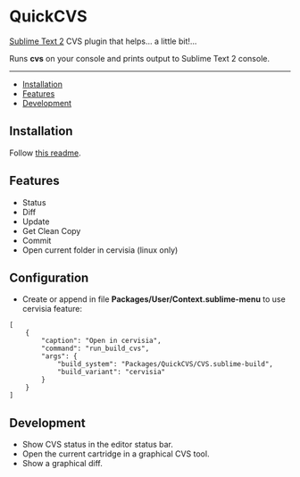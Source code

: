 QuickCVS
=================

[Sublime Text 2](http://www.sublimetext.com/2) CVS plugin that helps... a little bit!...

Runs **cvs** on your console and prints output to Sublime Text 2 console.

---

- [Installation](#installation)
- [Features](#features)
- [Development](#development)


Installation
------------
Follow [this readme](https://github.com/ePages-rnd/sublimetext-plugins).


Features
--------

* Status
* Diff
* Update
* Get Clean Copy
* Commit
* Open current folder in cervisia (linux only)

Configuration
-------------
* Create or append in file **Packages/User/Context.sublime-menu** to use cervisia feature:

```
[
    {
        "caption": "Open in cervisia",
        "command": "run_build_cvs",
        "args": {
            "build_system": "Packages/QuickCVS/CVS.sublime-build",
            "build_variant": "cervisia"
        }
    }
]
```


Development
-----------
* Show CVS status in the editor status bar.
* Open the current cartridge in a graphical CVS tool.
* Show a graphical diff.
